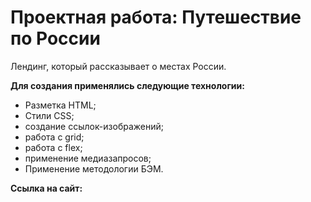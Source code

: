# Проектная работа: Путешествие по России

Лендинг, который рассказывает о местах России.

**Для создания применялись следующие технологии:**
* Разметка HTML;
* Стили CSS;
* создание ссылок-изображений;
* работа с grid;
* работа с flex;
* применение медиазапросов;
* Применение методологии БЭМ.


**Ссылка на сайт:**





